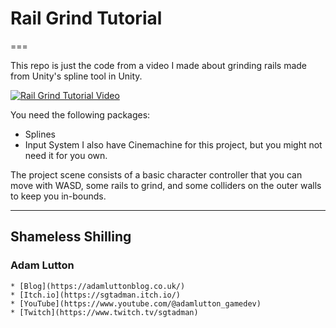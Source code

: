 # Rail Grind Tutorial

===

This repo is just the code from a video I made about grinding rails made from Unity's spline tool in Unity.

[![Rail Grind Tutorial Video](http://img.youtube.com/vi/Kxempc3fKz4/0.jpg)](http://www.youtube.com/watch?v=Kxempc3fKz4)

You need the following packages:
* Splines
* Input System
I also have Cinemachine for this project, but you might not need it for you own.

The project scene consists of a basic character controller that you can move with WASD, some rails to grind, and some colliders on the outer walls to keep you in-bounds.

---

## Shameless Shilling

### Adam Lutton
	* [Blog](https://adamluttonblog.co.uk/)
	* [Itch.io](https://sgtadman.itch.io/)
	* [YouTube](https://www.youtube.com/@adamlutton_gamedev)
	* [Twitch](https://www.twitch.tv/sgtadman)